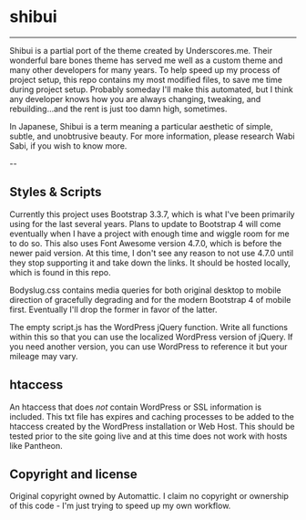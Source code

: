 # shibui
---

Shibui is a partial port of the theme created by Underscores.me. Their wonderful bare bones theme has served me well as a custom theme and many other developers for many years. To help speed up my process of project setup, this repo contains my most modified files, to save me time during project setup. Probably someday I'll make this automated, but I think any developer knows how you are always changing, tweaking, and rebuilding...and the rent is just too damn high, sometimes.

In Japanese, Shibui is a term meaning a particular aesthetic of simple, subtle, and unobtrusive beauty. For more information, please research Wabi Sabi, if you wish to know more.

--

## Styles & Scripts

Currently this project uses Bootstrap 3.3.7, which is what I've been primarily using for the last several years. Plans to update to Bootstrap 4 will come eventually when I have a project with enough time and wiggle room for me to do so. This also uses Font Awesome version 4.7.0, which is before the newer paid version. At this time, I don't see any reason to not use 4.7.0 until they stop supporting it and take down the links. It should be hosted locally, which is found in this repo.

Bodyslug.css contains media queries for both original desktop to mobile direction of gracefully degrading and for the modern Bootstrap 4 of mobile first. Eventually I'll drop the former in favor of the latter.

The empty script.js has the WordPress jQuery function. Write all functions within this so that you can use the localized WordPress version of jQuery. If you need another version, you can use WordPress to reference it but your mileage may vary.

## htaccess

An htaccess that does *not* contain WordPress or SSL information is included. This txt file has expires and caching processes to be added to the htaccess created by the WordPress installation or Web Host. This should be tested prior to the site going live and at this time does not work with hosts like Pantheon.

## Copyright and license

Original copyright owned by Automattic. I claim no copyright or ownership of this code - I'm just trying to speed up my own workflow.